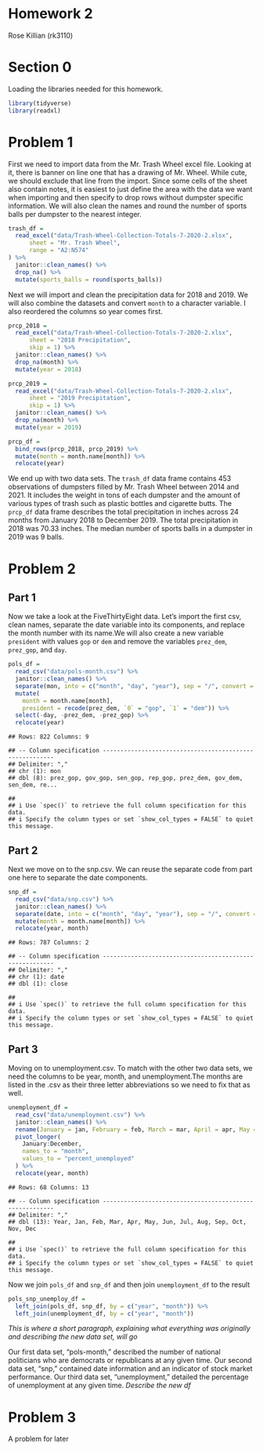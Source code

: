 Homework 2
================
Rose Killian (rk3110)

# Section 0

Loading the libraries needed for this homework.

``` r
library(tidyverse)
library(readxl)
```

# Problem 1

First we need to import data from the Mr. Trash Wheel excel file.
Looking at it, there is banner on line one that has a drawing of
Mr. Wheel. While cute, we should exclude that line from the import.
Since some cells of the sheet also contain notes, it is easiest to just
define the area with the data we want when importing and then specify to
drop rows without dumpster specific information. We will also clean the
names and round the number of sports balls per dumpster to the nearest
integer.

``` r
trash_df = 
  read_excel("data/Trash-Wheel-Collection-Totals-7-2020-2.xlsx", 
      sheet = "Mr. Trash Wheel", 
      range = "A2:N574"
) %>% 
  janitor::clean_names() %>% 
  drop_na() %>% 
  mutate(sports_balls = round(sports_balls))
```

Next we will import and clean the precipitation data for 2018 and 2019.
We will also combine the datasets and convert `month` to a character
variable. I also reordered the columns so year comes first.

``` r
prcp_2018 = 
  read_excel("data/Trash-Wheel-Collection-Totals-7-2020-2.xlsx",
      sheet = "2018 Precipitation",
      skip = 1) %>% 
  janitor::clean_names() %>% 
  drop_na(month) %>% 
  mutate(year = 2018)

prcp_2019 = 
  read_excel("data/Trash-Wheel-Collection-Totals-7-2020-2.xlsx",
      sheet = "2019 Precipitation",
      skip = 1) %>% 
  janitor::clean_names() %>% 
  drop_na(month) %>% 
  mutate(year = 2019)

prcp_df = 
  bind_rows(prcp_2018, prcp_2019) %>% 
  mutate(month = month.name[month]) %>% 
  relocate(year)
```

We end up with two data sets. The `trash_df` data frame contains 453
observations of dumpsters filled by Mr. Trash Wheel between 2014 and
2021. It includes the weight in tons of each dumpster and the amount of
various types of trash such as plastic bottles and cigarette butts. The
`prcp_df` data frame describes the total precipitation in inches across
24 months from January 2018 to December 2019. The total precipitation in
2018 was 70.33 inches. The median number of sports balls in a dumpster
in 2019 was 9 balls.

# Problem 2

## Part 1

Now we take a look at the FiveThirtyEight data. Let’s import the first
csv, clean names, separate the date variable into its components, and
replace the month number with its name.We will also create a new
variable `president` with values `gop` or `dem` and remove the variables
`prez_dem`, `prez_gop`, and `day`.

``` r
pols_df = 
  read_csv("data/pols-month.csv") %>% 
  janitor::clean_names() %>% 
  separate(mon, into = c("month", "day", "year"), sep = "/", convert = TRUE) %>% 
  mutate(
    month = month.name[month],
    president = recode(prez_dem, `0` = "gop", `1` = "dem")) %>% 
  select(-day, -prez_dem, -prez_gop) %>% 
  relocate(year)
```

    ## Rows: 822 Columns: 9

    ## -- Column specification --------------------------------------------------------
    ## Delimiter: ","
    ## chr (1): mon
    ## dbl (8): prez_gop, gov_gop, sen_gop, rep_gop, prez_dem, gov_dem, sen_dem, re...

    ## 
    ## i Use `spec()` to retrieve the full column specification for this data.
    ## i Specify the column types or set `show_col_types = FALSE` to quiet this message.

## Part 2

Next we move on to the snp.csv. We can reuse the separate code from part
one here to separate the date components.

``` r
snp_df = 
  read_csv("data/snp.csv") %>% 
  janitor::clean_names() %>% 
  separate(date, into = c("month", "day", "year"), sep = "/", convert = TRUE) %>% 
  mutate(month = month.name[month]) %>%
  relocate(year, month)
```

    ## Rows: 787 Columns: 2

    ## -- Column specification --------------------------------------------------------
    ## Delimiter: ","
    ## chr (1): date
    ## dbl (1): close

    ## 
    ## i Use `spec()` to retrieve the full column specification for this data.
    ## i Specify the column types or set `show_col_types = FALSE` to quiet this message.

## Part 3

Moving on to unemployment.csv. To match with the other two data sets, we
need the columns to be year, month, and unemployment.The months are
listed in the .csv as their three letter abbreviations so we need to fix
that as well.

``` r
unemployment_df = 
  read_csv("data/unemployment.csv") %>% 
  janitor::clean_names() %>% 
  rename(January = jan, February = feb, March = mar, April = apr, May = may, June = jun, July = jul, August = aug, September = sep, October = oct, November = nov, December = dec) %>% 
  pivot_longer(
    January:December,
    names_to = "month",
    values_to = "percent_unemployed"
  ) %>%
  relocate(year, month)
```

    ## Rows: 68 Columns: 13

    ## -- Column specification --------------------------------------------------------
    ## Delimiter: ","
    ## dbl (13): Year, Jan, Feb, Mar, Apr, May, Jun, Jul, Aug, Sep, Oct, Nov, Dec

    ## 
    ## i Use `spec()` to retrieve the full column specification for this data.
    ## i Specify the column types or set `show_col_types = FALSE` to quiet this message.

Now we join `pols_df` and `snp_df` and then join `unemployment_df` to
the result

``` r
pols_snp_unemploy_df = 
  left_join(pols_df, snp_df, by = c("year", "month")) %>% 
  left_join(unemployment_df, by = c("year", "month"))
```

*This is where a short paragraph, explaining what everything was
originally and describing the new data set, will go*

Our first data set, “pols-month,” described the number of national
politicians who are democrats or republicans at any given time. Our
second data set, “snp,” contained date information and an indicator of
stock market performance. Our third data set, “unemployment,” detailed
the percentage of unemployment at any given time. *Describe the new df*

# Problem 3

A problem for later
